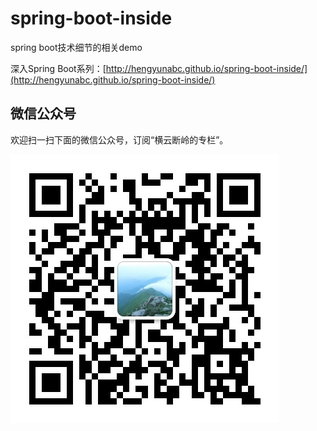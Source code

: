 # spring-boot-inside
spring boot技术细节的相关demo

深入Spring Boot系列：[http://hengyunabc.github.io/spring-boot-inside/](http://hengyunabc.github.io/spring-boot-inside/)

## 微信公众号

欢迎扫一扫下面的微信公众号，订阅“横云断岭的专栏”。

![横云断岭的专栏](qrcode_gongzhonghao.jpg)